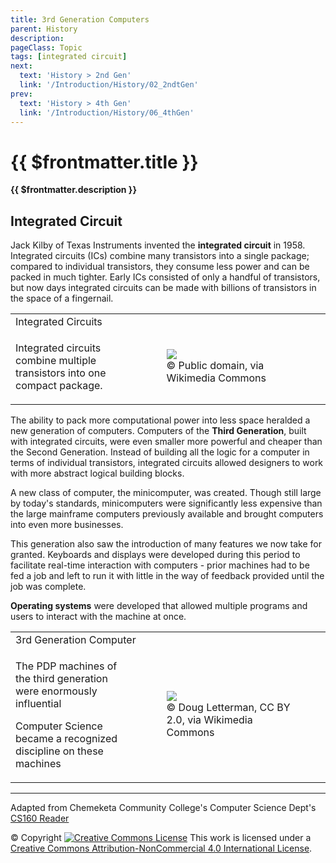 ```yaml
---
title: 3rd Generation Computers
parent: History
description: 
pageClass: Topic
tags: [integrated circuit]
next:
  text: 'History > 2nd Gen'
  link: '/Introduction/History/02_2ndtGen'
prev:
  text: 'History > 4th Gen'
  link: '/Introduction/History/06_4thGen'
---
```


# {{ $frontmatter.title }}
**{{ $frontmatter.description }}**


## Integrated Circuit

Jack Kilby of Texas Instruments invented the **integrated circuit** in 1958. Integrated circuits (ICs) combine many transistors into a single package; compared to individual transistors, they consume less power and can be packed in much tighter. Early ICs consisted of only a handful of transistors, but now days integrated circuits can be made with billions of transistors in the space of a fingernail.

<table>
  <tr>
    <td colspan="2">Integrated Circuits</td>
  </tr>

  <tr>
  <td style="width:40%">
    <p>Integrated circuits combine multiple transistors into one compact package.</p>
  </td>
    <td style="width:60%">
    <figure>
      <img src="https://upload.wikimedia.org/wikipedia/commons/8/80/Three_IC_circuit_chips.JPG" /> 
      <figcaption> &copy; Public domain, via Wikimedia
  Commons </figcaption>
      </figure>
    </td>
  </tr>
</table>

The ability to pack more computational power into less space heralded a new generation of computers. Computers of the **Third Generation**, built with integrated circuits, were even smaller more powerful and cheaper than the Second Generation. Instead of building all the logic for a computer in terms of individual transistors, integrated circuits allowed designers to work with more abstract logical building blocks. 

A new class of computer, the minicomputer, was created. Though still large by today\'s standards, minicomputers were significantly less expensive than the large mainframe computers previously available and brought computers into even more businesses.

This generation also saw the introduction of many features we now take for granted. Keyboards and displays were developed during this period to facilitate real-time interaction with computers - prior machines had to be fed a job and left to run it with little in the way of feedback provided until the job was complete. 

**Operating systems** were developed that allowed multiple programs and users to interact with the machine at once.

<table>
  <tr>
    <td colspan="2">3rd Generation Computer</td>
  </tr>

  <tr>
  <td style="width:40%">
    <p>The PDP machines of the third generation were enormously influential
    </p>
    <p>Computer Science became a recognized discipline on these machines</p>
  </td>
    <td style="width:60%">
    <figure>
      <img src="https://upload.wikimedia.org/wikipedia/commons/a/a2/PDP-8_%284311206087%29.jpg" /> 
      <figcaption> &copy; Doug Letterman, CC BY 2.0, via Wikimedia
Commons </figcaption>
      </figure>
    </td>
  </tr>
</table>



<hr>

Adapted from Chemeketa Community College's Computer Science Dept's [CS160 Reader](https://computerscience.chemeketa.edu/cs160Reader/index.html) 

&copy; Copyright <a rel="license" href="http://creativecommons.org/licenses/by-nc-sa/4.0/"><img alt="Creative Commons License" style="border-width:0" src="https://i.creativecommons.org/l/by-nc-sa/4.0/88x31.png" /></a> This work is licensed under a <a rel="license" href="http://creativecommons.org/licenses/by-nc-sa/4.0/">Creative Commons Attribution-NonCommercial 4.0 International License</a>.